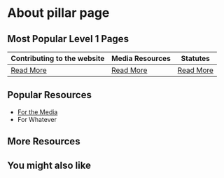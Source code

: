 # About pillar page

## Most Popular Level 1 Pages

| Contributing to the website | Media Resources | Statutes |
|----------|----------|----------|
| [Read More](level-1/about.md) |[Read More](level-1/media-resources.md)|[Read More](level-1/statutes.md)           |

## Popular Resources

- [For the Media](level-1/for-media-resources.md)
- For Whatever

## More Resources

## You might also like
